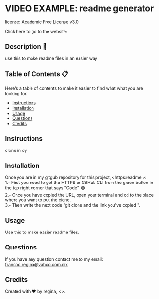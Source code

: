 # VIDEO EXAMPLE: readme generator
license: Academic Free License v3.0

Click here to go to the website: <none >

## Description 📝

use this to make readme files in an easier way 

## Table of Contents 📋
Here's a table of contents to make it easier to find what what you are looking for.
- [Instructions](#instructions) 
- [Installation](#installation) 
- [Usage](#usage) 
- [Questions](#questions)
- [Credits](#credits)

## Instructions 
clone in oy 

## Installation 
Once you are in my gitgub repository for this project, <https:readme >: 
<br>
1.- First you need to get the HTTPS or GitHub CLI from the green button in the top right corner that says "Code". 🟢
<br>
2.- Once you have copied the URL, open your terminal and cd to the place where you want to put the clone. 
<br>
3.- Then write the next code "git clone and the link you've copied ".

## Usage
Use this to make easier readme files.

## Questions
If you have any question contact me to my email: francoc.regina@yahoo.com.mx

## Credits
Created with ♥️ by regina, <>.
  
